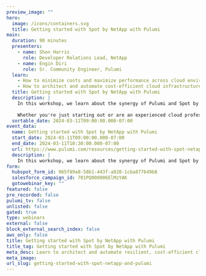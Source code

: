 ```yaml
---
preview_image: ""
hero:
  image: /icons/containers.svg
  title: Getting started with Spot by NetApp with Pulumi
main:
  duration: 90 minutes
  presenters:
    - name: Shon Harris
      role: Developer Relations Lead, NetApp
    - name: Engin Diri
      role: Sr. Community Engineer, Pulumi
  learn:
    - How to minimize costs and maximize performance across cloud environments
    - How to architect and automate cost-efficient cloud infrastructure
  title: Getting started with Spot by NetApp with Pulumi
  description: |
    In this workshop, we learn about the synergy of Pulumi and Spot by NetApp. Learn to architect and automate resilient, cost-efficient cloud infrastructures using Pulumi's infrastructure-as-code capabilities in tandem with Spot's cloud optimization solutions. This session offers practical, hands-on experience in leveraging these powerful tools to minimize costs while maximizing performance across your cloud environments.
    
    Whether you're just starting out or are an experienced cloud professional, this workshop is designed to equip you with the knowledge and skills to effectively integrate Pulumi and Spot into your cloud strategy.
  sortable_date: 2024-03-11T09:00:00.000-07:00
event_data:
  name: Getting started with Spot by NetApp with Pulumi
  start_date: 2024-03-11T09:00:00.000-07:00
  end_date: 2024-03-11T10:30:00.000-07:00
  url: https://www.pulumi.com/resources/getting-started-with-spot-netapp-and-pulumi
  description: |
    In this workshop, we learn about the synergy of Pulumi and Spot by NetApp. Learn to architect and automate resilient, cost-efficient cloud infrastructures using Pulumi's infrastructure-as-code capabilities in tandem with Spot's cloud optimization solutions. This session offers practical, hands-on experience in leveraging these powerful tools to minimize costs while maximizing performance across your cloud environments. Whether you're just starting out or are an experienced cloud professional, this workshop is designed to equip you with the knowledge and skills to effectively integrate Pulumi and Spot into your cloud strategy.
form:
  hubspot_form_id: 965f89a8-58b1-443f-a020-1cba877649b8
  salesforce_campaign_id: 701PQ000006ElMzYAK
  gotowebinar_key: ""
featured: false
pre_recorded: false
pulumi_tv: false
unlisted: false
gated: true
type: webinars
external: false
block_external_search_index: false
aws_only: false
title: Getting started with Spot by NetApp with Pulumi
title_tag: Getting started with Spot by NetApp with Pulumi
meta_desc: Learn to architect and automate resilient, cost-efficient cloud infrastructures using Pulumi's IaC capabilities with Spot's cloud optimization solutions.
meta_image: 
url_slug: getting-started-with-spot-netapp-and-pulumi
---
```

